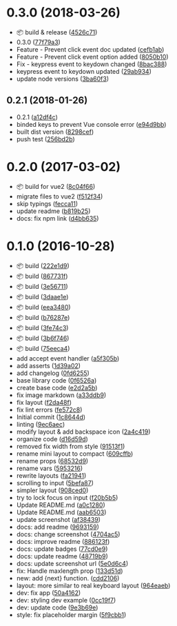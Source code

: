 <a name="0.3.0"></a>
# 0.3.0 (2018-03-26)

* :package: build & release ([4526c71](https://github.com/icebob/vue-touch-keyboard/commit/4526c71))
* 0.3.0 ([77f79a3](https://github.com/icebob/vue-touch-keyboard/commit/77f79a3))
* Feature - Prevent click event doc updated ([cefb1ab](https://github.com/icebob/vue-touch-keyboard/commit/cefb1ab))
* Feature - Prevent click event option added ([8050b10](https://github.com/icebob/vue-touch-keyboard/commit/8050b10))
* Fix - keypress event to keydown changed ([8bac388](https://github.com/icebob/vue-touch-keyboard/commit/8bac388))
* keypress event to keydown updated ([29ab934](https://github.com/icebob/vue-touch-keyboard/commit/29ab934))
* update node versions ([3ba60f3](https://github.com/icebob/vue-touch-keyboard/commit/3ba60f3))



<a name="0.2.1"></a>
## 0.2.1 (2018-01-26)

* 0.2.1 ([a12df4c](https://github.com/icebob/vue-touch-keyboard/commit/a12df4c))
* binded keys to prevent Vue console error ([e94d9bb](https://github.com/icebob/vue-touch-keyboard/commit/e94d9bb))
* built dist version ([8298cef](https://github.com/icebob/vue-touch-keyboard/commit/8298cef))
* push test ([256bd2b](https://github.com/icebob/vue-touch-keyboard/commit/256bd2b))



<a name="0.2.0"></a>
# 0.2.0 (2017-03-02)

* :package: build for vue2 ([8c04f66](https://github.com/icebob/vue-touch-keyboard/commit/8c04f66))
* migrate files to vue2 ([f512f34](https://github.com/icebob/vue-touch-keyboard/commit/f512f34))
* skip typings ([fecca11](https://github.com/icebob/vue-touch-keyboard/commit/fecca11))
* update readme ([b819b25](https://github.com/icebob/vue-touch-keyboard/commit/b819b25))
* docs: fix npm link ([d4bb635](https://github.com/icebob/vue-touch-keyboard/commit/d4bb635))



<a name="0.1.0"></a>
# 0.1.0 (2016-10-28)

* :package:  build ([222e1d9](https://github.com/icebob/vue-touch-keyboard/commit/222e1d9))
* :package: build ([867731f](https://github.com/icebob/vue-touch-keyboard/commit/867731f))
* :package: build ([3e56711](https://github.com/icebob/vue-touch-keyboard/commit/3e56711))
* :package: build ([3daae1e](https://github.com/icebob/vue-touch-keyboard/commit/3daae1e))
* :package: build ([eea3480](https://github.com/icebob/vue-touch-keyboard/commit/eea3480))
* :package: build ([b76287e](https://github.com/icebob/vue-touch-keyboard/commit/b76287e))
* :package: build ([3fe74c3](https://github.com/icebob/vue-touch-keyboard/commit/3fe74c3))
* :package: build ([3b6f746](https://github.com/icebob/vue-touch-keyboard/commit/3b6f746))
* :package: build ([75eeca4](https://github.com/icebob/vue-touch-keyboard/commit/75eeca4))
* add accept event handler ([a5f305b](https://github.com/icebob/vue-touch-keyboard/commit/a5f305b))
* add asserts ([1d39a02](https://github.com/icebob/vue-touch-keyboard/commit/1d39a02))
* add changelog ([0fd6255](https://github.com/icebob/vue-touch-keyboard/commit/0fd6255))
* base library code ([0f6526a](https://github.com/icebob/vue-touch-keyboard/commit/0f6526a))
* create base code ([e2d2a5b](https://github.com/icebob/vue-touch-keyboard/commit/e2d2a5b))
* fix image markdown ([a33ddb9](https://github.com/icebob/vue-touch-keyboard/commit/a33ddb9))
* fix layout ([f2da48f](https://github.com/icebob/vue-touch-keyboard/commit/f2da48f))
* fix lint errors ([fe572c8](https://github.com/icebob/vue-touch-keyboard/commit/fe572c8))
* Initial commit ([1c8644d](https://github.com/icebob/vue-touch-keyboard/commit/1c8644d))
* linting ([9ec6aec](https://github.com/icebob/vue-touch-keyboard/commit/9ec6aec))
* modify layout & add backspace icon ([2a4c419](https://github.com/icebob/vue-touch-keyboard/commit/2a4c419))
* organize code ([d16d59d](https://github.com/icebob/vue-touch-keyboard/commit/d16d59d))
* removed fix width from style ([91513f1](https://github.com/icebob/vue-touch-keyboard/commit/91513f1))
* rename mini layout to compact ([609cffb](https://github.com/icebob/vue-touch-keyboard/commit/609cffb))
* rename props ([68532d9](https://github.com/icebob/vue-touch-keyboard/commit/68532d9))
* rename vars ([5953216](https://github.com/icebob/vue-touch-keyboard/commit/5953216))
* rewrite layouts ([fa21941](https://github.com/icebob/vue-touch-keyboard/commit/fa21941))
* scrolling to input ([5befa87](https://github.com/icebob/vue-touch-keyboard/commit/5befa87))
* simpler layout ([908ced0](https://github.com/icebob/vue-touch-keyboard/commit/908ced0))
* try to lock focus on input ([f20b5b5](https://github.com/icebob/vue-touch-keyboard/commit/f20b5b5))
* Update README.md ([a0c1280](https://github.com/icebob/vue-touch-keyboard/commit/a0c1280))
* Update README.md ([aab6503](https://github.com/icebob/vue-touch-keyboard/commit/aab6503))
* update screenshot ([af38439](https://github.com/icebob/vue-touch-keyboard/commit/af38439))
* docs: add readme ([9693159](https://github.com/icebob/vue-touch-keyboard/commit/9693159))
* docs: change screenshot ([4704ac5](https://github.com/icebob/vue-touch-keyboard/commit/4704ac5))
* docs: improve readme ([886123f](https://github.com/icebob/vue-touch-keyboard/commit/886123f))
* docs: update badges ([77cd0e9](https://github.com/icebob/vue-touch-keyboard/commit/77cd0e9))
* docs: update readme ([48719b9](https://github.com/icebob/vue-touch-keyboard/commit/48719b9))
* docs: update screenshot url ([5e0d6c4](https://github.com/icebob/vue-touch-keyboard/commit/5e0d6c4))
* fix: Handle maxlength prop ([133d51d](https://github.com/icebob/vue-touch-keyboard/commit/133d51d))
* new: add {next} function. ([cdd2106](https://github.com/icebob/vue-touch-keyboard/commit/cdd2106))
* layout: more similar to real keyboard layout ([964eaeb](https://github.com/icebob/vue-touch-keyboard/commit/964eaeb))
* dev: fix app ([50a4162](https://github.com/icebob/vue-touch-keyboard/commit/50a4162))
* dev: styling dev example ([0cc19f7](https://github.com/icebob/vue-touch-keyboard/commit/0cc19f7))
* dev: update code ([9e3b69e](https://github.com/icebob/vue-touch-keyboard/commit/9e3b69e))
* style: fix placeholder margin ([5f9cbb1](https://github.com/icebob/vue-touch-keyboard/commit/5f9cbb1))



